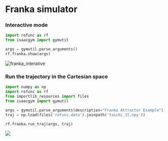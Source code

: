 # Franka simulator

### Interactive mode 
```python
import rofunc as rf
from isaacgym import gymutil

args = gymutil.parse_arguments()
rf.franka.show(args)
```

![franka_interative](../img/franka_interative.gif)

### Run the trajectory in the Cartesian space

```python
import numpy as np
import rofunc as rf
from importlib_resources import files
from isaacgym import gymutil

args = gymutil.parse_arguments(description="Franka Attractor Example")
traj = np.load(files('rofunc.data').joinpath('taichi_1l.npy'))

rf.franka.run_traj(args, traj)
```

![](../img/taichi_franka.gif)